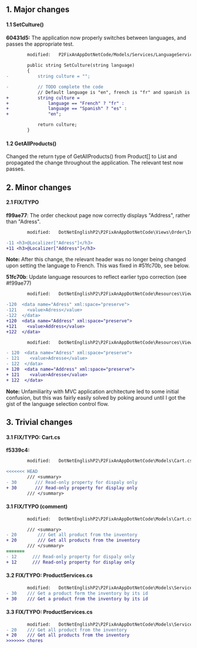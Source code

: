 ## 1. Major changes
#### 1.1 SetCulture()
**60431d5:** The application now properly switches between languages, and passes the appropriate test.
```diff
        modified:   P2FixAnAppDotNetCode/Models/Services/LanguageService.cs
        
        public string SetCulture(string language)
        {
-           string culture = "";

-           // TODO complete the code 
            // Default language is "en", french is "fr" and spanish is "es".
+           string culture =
+               language == "French" ? "fr" :
+               language == "Spanish" ? "es" :
+               "en";

            return culture;
        }
```

#### 1.2 GetAllProducts()
Changed the return type of GetAllProducts() from Product[] to List<Product> and propagated the change throughout the application. The relevant test now passes.   


## 2. Minor changes
#### 2.1 FIX/TYPO
**f99ae77**: The order checkout page now correctly displays "Address", rather than "Adress".
```diff
        modified:   DotNetEnglishP2\P2FixAnAppDotNetCode\Views\Order\Index.cshtml

-11 <h3>@Localizer["Adress"]</h3>
+11 <h3>@Localizer["Address"]</h3>
``` 

**Note:** After this change, the relevant header was no longer being changed upon setting the language to French. This was fixed in #51fc70b, see below.

**51fc70b**: Update language resources to reflect earlier typo correction (see #f99ae77)
```diff
        modified:   DotNetEnglishP2\P2FixAnAppDotNetCode\Resources\Views\Order\Index.en.resx

-120  <data name="Adress" xml:space="preserve">
-121    <value>Adress</value>
-122  </data>
+120  <data name="Address" xml:space="preserve">
+121    <value>Address</value>
+122  </data>
``` 

```diff
        modified:   DotNetEnglishP2\P2FixAnAppDotNetCode\Resources\Views\Order\Index.fr.resx

- 120  <data name="Adress" xml:space="preserve">
- 121    <value>Adresse</value>
- 122  </data>
+ 120  <data name="Address" xml:space="preserve">
+ 121    <value>Adresse</value>
+ 122  </data>
```

**Note:** Unfamiliarity with MVC application architecture led to some initial confusion, but this was fairly easily solved by poking around until I got the gist of the language selection control flow.

## 3. Trivial changes
#### 3.1 FIX/TYPO: Cart.cs
**f5339c4:**
```diff
        modified:   DotNetEnglishP2\P2FixAnAppDotNetCode\Models\Cart.cs

<<<<<<< HEAD
        /// <summary>
- 30       /// Read-only property for dispaly only
+ 30       /// Read-only property for display only
        /// </summary>
```

#### 3.1 FIX/TYPO (comment)
```diff
        modified:   DotNetEnglishP2\P2FixAnAppDotNetCode\Models\Cart.cs

        /// <summary>
- 20        /// Get all product from the inventory
+ 20        /// Get all products from the inventory
        /// </summary>
=======
- 12      /// Read-only property for dispaly only
+ 12      /// Read-only property for display only
```

#### 3.2 FIX/TYPO: ProductServices.cs
```diff
        modified:   DotNetEnglishP2\P2FixAnAppDotNetCode\Models\Services\ProductService.cs
- 30    /// Get a product form the inventory by its id
+ 30    /// Get a product from the inventory by its id  
```

#### 3.3 FIX/TYPO: ProductServices.cs
```diff
        modified:   DotNetEnglishP2\P2FixAnAppDotNetCode\Models\Services\ProductService.cs
- 20    /// Get all product from the inventory
+ 20    /// Get all products from the inventory
>>>>>>> chores
```